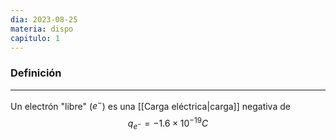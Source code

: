 ```yaml
---
dia: 2023-08-25
materia: dispo
capitulo: 1
---
```

### Definición
---
Un electrón "libre" ($e^-$) es una [[Carga eléctrica|carga]] negativa de $$ q_{e^-} = -1.6 \times 10 ^{-19} C $$